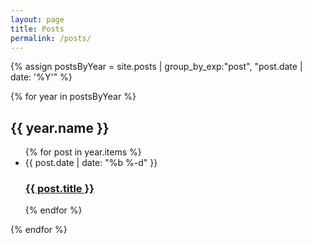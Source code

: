 ```yaml
---
layout: page
title: Posts
permalink: /posts/
---
```


{% assign postsByYear = site.posts | group_by_exp:"post", "post.date | date: '%Y'" %}

{% for year in postsByYear %}
<h2>{{ year.name }}</h2>
<ul class="post-list">
  {% for post in year.items %}
    <li>
      <span class="post-meta">{{ post.date | date: "%b %-d" }}</span>
      <h3>
        <a class="post-link" href="{{ post.url | relative_url }}">{{ post.title }}</a>
      </h3>
    </li>
  {% endfor %}
</ul>
{% endfor %}
